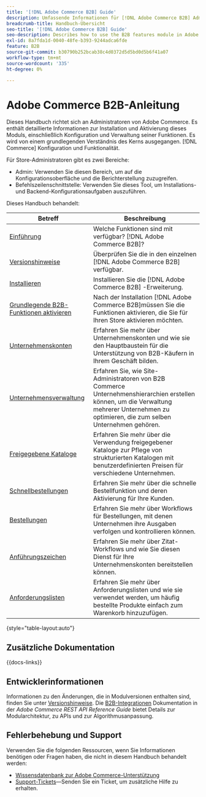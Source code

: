 ```yaml
---
title: '[!DNL Adobe Commerce B2B] Guide'
description: Umfassende Informationen für [!DNL Adobe Commerce B2B] Administratoren, einschließlich Installation und Konfiguration.
breadcrumb-title: Handbuch-Übersicht
seo-title: '[!DNL Adobe Commerce B2B] Guide'
seo-description: Describes how to use the B2B features module in Adobe Commerce.
exl-id: 8a7fda1d-0040-48fe-b393-9244adca6fde
feature: B2B
source-git-commit: b30790b252bcab38c4d0372d5d5bd0d5b6f41a07
workflow-type: tm+mt
source-wordcount: '335'
ht-degree: 0%

---
```


# Adobe Commerce B2B-Anleitung

Dieses Handbuch richtet sich an Administratoren von Adobe Commerce. Es enthält detaillierte Informationen zur Installation und Aktivierung dieses Moduls, einschließlich Konfiguration und Verwaltung seiner Funktionen. Es wird von einem grundlegenden Verständnis des Kerns ausgegangen. [!DNL Commerce] Konfiguration und Funktionalität.

Für Store-Administratoren gibt es zwei Bereiche:

- Admin: Verwenden Sie diesen Bereich, um auf die Konfigurationsoberfläche und die Berichterstellung zuzugreifen.
- Befehlszeilenschnittstelle: Verwenden Sie dieses Tool, um Installations- und Backend-Konfigurationsaufgaben auszuführen.

Dieses Handbuch behandelt:

| Betreff | Beschreibung |
| ------- | ----------- |
| [Einführung](introduction.md) | Welche Funktionen sind mit verfügbar? [!DNL Adobe Commerce B2B]? |
| [Versionshinweise](release-notes.md) | Überprüfen Sie die in den einzelnen [!DNL Adobe Commerce B2B] verfügbar. |
| [Installieren](install.md) | Installieren Sie die [!DNL Adobe Commerce B2B] -Erweiterung. |
| [Grundlegende B2B-Funktionen aktivieren](enable-basic-features.md) | Nach der Installation [!DNL Adobe Commerce B2B]müssen Sie die Funktionen aktivieren, die Sie für Ihren Store aktivieren möchten. |
| [Unternehmenskonten](account-companies.md) | Erfahren Sie mehr über Unternehmenskonten und wie sie den Hauptbaustein für die Unterstützung von B2B-Käufern in Ihrem Geschäft bilden. |
| [Unternehmensverwaltung](manage-companies.md) | Erfahren Sie, wie Site-Administratoren von B2B Commerce Unternehmenshierarchien erstellen können, um die Verwaltung mehrerer Unternehmen zu optimieren, die zum selben Unternehmen gehören. |
| [Freigegebene Kataloge](catalog-shared.md) | Erfahren Sie mehr über die Verwendung freigegebener Kataloge zur Pflege von strukturierten Katalogen mit benutzerdefinierten Preisen für verschiedene Unternehmen. |
| [Schnellbestellungen](quick-order.md) | Erfahren Sie mehr über die schnelle Bestellfunktion und deren Aktivierung für Ihre Kunden. |
| [Bestellungen](purchase-order-flow.md) | Erfahren Sie mehr über Workflows für Bestellungen, mit denen Unternehmen ihre Ausgaben verfolgen und kontrollieren können. |
| [Anführungszeichen](quotes.md) | Erfahren Sie mehr über Zitat-Workflows und wie Sie diesen Dienst für Ihre Unternehmenskonten bereitstellen können. |
| [Anforderungslisten](requisition-lists.md) | Erfahren Sie mehr über Anforderungslisten und wie sie verwendet werden, um häufig bestellte Produkte einfach zum Warenkorb hinzuzufügen. |

{style="table-layout:auto"}

## Zusätzliche Dokumentation

{{docs-links}}

## Entwicklerinformationen

Informationen zu den Änderungen, die in Modulversionen enthalten sind, finden Sie unter [Versionshinweise](release-notes.md). Die [B2B-Integrationen](https://developer.adobe.com/commerce/webapi/rest/b2b/) Dokumentation in der _Adobe Commerce REST API Reference Guide_  bietet Details zur Modularchitektur, zu APIs und zur Algorithmusanpassung.

## Fehlerbehebung und Support

Verwenden Sie die folgenden Ressourcen, wenn Sie Informationen benötigen oder Fragen haben, die nicht in diesem Handbuch behandelt werden:

- [Wissensdatenbank zur Adobe Commerce-Unterstützung](https://experienceleague.adobe.com/docs/commerce-knowledge-base/kb/overview.html)
- [Support-Tickets](https://experienceleague.adobe.com/docs/commerce-knowledge-base/kb/help-center-guide/magento-help-center-user-guide.html#submit-ticket)—Senden Sie ein Ticket, um zusätzliche Hilfe zu erhalten.
